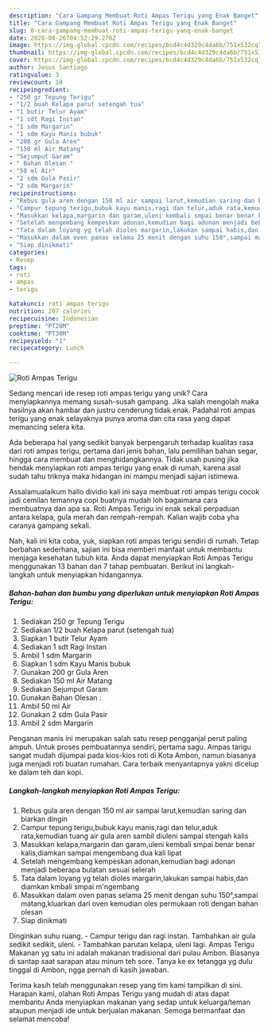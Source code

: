 ```yaml
---
description: "Cara Gampang Membuat Roti Ampas Terigu yang Enak Banget"
title: "Cara Gampang Membuat Roti Ampas Terigu yang Enak Banget"
slug: 0-cara-gampang-membuat-roti-ampas-terigu-yang-enak-banget
date: 2020-08-26T04:52:29.276Z
image: https://img-global.cpcdn.com/recipes/bcd4c4d329c4da6b/751x532cq70/roti-ampas-terigu-foto-resep-utama.jpg
thumbnail: https://img-global.cpcdn.com/recipes/bcd4c4d329c4da6b/751x532cq70/roti-ampas-terigu-foto-resep-utama.jpg
cover: https://img-global.cpcdn.com/recipes/bcd4c4d329c4da6b/751x532cq70/roti-ampas-terigu-foto-resep-utama.jpg
author: Jesus Santiago
ratingvalue: 3
reviewcount: 10
recipeingredient:
- "250 gr Tepung Terigu"
- "1/2 buah Kelapa parut setengah tua"
- "1 butir Telur Ayam"
- "1 sdt Ragi Instan"
- "1 sdm Margarin"
- "1 sdm Kayu Manis bubuk"
- "200 gr Gula Aren"
- "150 ml Air Matang"
- "Sejumput Garam"
- " Bahan Olesan "
- "50 ml Air"
- "2 sdm Gula Pasir"
- "2 sdm Margarin"
recipeinstructions:
- "Rebus gula aren dengan 150 ml air sampai larut,kemudian saring dan biarkan dingin"
- "Campur tepung terigu,bubuk kayu manis,ragi dan telur,aduk rata,kemudian tuang air gula aren sambil diuleni sampai stengah kalis"
- "Masukkan kelapa,margarin dan garam,uleni kembali smpai benar benar kalis,diamkan sampai mengembang dua kali lipat"
- "Setelah mengembang kempeskan adonan,kemudian bagi adonan menjadi beberapa bulatan sesuai selerah"
- "Tata dalam loyang yg telah dioles margarin,lakukan sampai habis,dan diamkan kmbali smpai m&#39;ngembang"
- "Masukkan dalam oven panas selama 25 menit dengan suhu 150°,sampai matang,kluarkan dari oven kemudian oles permukaan roti dengan bahan olesan"
- "Siap dinikmati"
categories:
- Resep
tags:
- roti
- ampas
- terigu

katakunci: roti ampas terigu 
nutrition: 207 calories
recipecuisine: Indonesian
preptime: "PT20M"
cooktime: "PT30M"
recipeyield: "1"
recipecategory: Lunch

---
```



![Roti Ampas Terigu](https://img-global.cpcdn.com/recipes/bcd4c4d329c4da6b/751x532cq70/roti-ampas-terigu-foto-resep-utama.jpg)

Sedang mencari ide resep roti ampas terigu yang unik? Cara menyiapkannya memang susah-susah gampang. Jika salah mengolah maka hasilnya akan hambar dan justru cenderung tidak enak. Padahal roti ampas terigu yang enak selayaknya punya aroma dan cita rasa yang dapat memancing selera kita.

Ada beberapa hal yang sedikit banyak berpengaruh terhadap kualitas rasa dari roti ampas terigu, pertama dari jenis bahan, lalu pemilihan bahan segar, hingga cara membuat dan menghidangkannya. Tidak usah pusing jika hendak menyiapkan roti ampas terigu yang enak di rumah, karena asal sudah tahu triknya maka hidangan ini mampu menjadi sajian istimewa.

Assalamualaikum hallo dividio kali ini saya membuat roti ampas terigu cocok jadi cemilan temannya copi buatnya mudah loh bagaimana cara membuatnya dan apa sa. Roti Ampas Terigu ini enak sekali perpaduan antara kelapa, gula merah dan rempah-rempah. Kalian wajib coba yha caranya gampang sekali.


Nah, kali ini kita coba, yuk, siapkan roti ampas terigu sendiri di rumah. Tetap berbahan sederhana, sajian ini bisa memberi manfaat untuk membantu menjaga kesehatan tubuh kita. Anda dapat menyiapkan Roti Ampas Terigu menggunakan 13 bahan dan 7 tahap pembuatan. Berikut ini langkah-langkah untuk menyiapkan hidangannya.

<!--inarticleads1-->

##### Bahan-bahan dan bumbu yang diperlukan untuk menyiapkan Roti Ampas Terigu:

1. Sediakan 250 gr Tepung Terigu
1. Sediakan 1/2 buah Kelapa parut (setengah tua)
1. Siapkan 1 butir Telur Ayam
1. Sediakan 1 sdt Ragi Instan
1. Ambil 1 sdm Margarin
1. Siapkan 1 sdm Kayu Manis bubuk
1. Gunakan 200 gr Gula Aren
1. Sediakan 150 ml Air Matang
1. Sediakan Sejumput Garam
1. Gunakan  Bahan Olesan :
1. Ambil 50 ml Air
1. Gunakan 2 sdm Gula Pasir
1. Ambil 2 sdm Margarin


Penganan manis ini merupakan salah satu resep pengganjal perut paling ampuh. Untuk proses pembuatannya sendiri, pertama sagu. Ampas tarigu sangat mudah dijumpai pada kios-kios roti di Kota Ambon, namun biasanya juga menjadi roti buatan rumahan. Cara terbaik menyantapnya yakni dicelup ke dalam teh dan kopi. 

<!--inarticleads2-->

##### Langkah-langkah menyiapkan Roti Ampas Terigu:

1. Rebus gula aren dengan 150 ml air sampai larut,kemudian saring dan biarkan dingin
1. Campur tepung terigu,bubuk kayu manis,ragi dan telur,aduk rata,kemudian tuang air gula aren sambil diuleni sampai stengah kalis
1. Masukkan kelapa,margarin dan garam,uleni kembali smpai benar benar kalis,diamkan sampai mengembang dua kali lipat
1. Setelah mengembang kempeskan adonan,kemudian bagi adonan menjadi beberapa bulatan sesuai selerah
1. Tata dalam loyang yg telah dioles margarin,lakukan sampai habis,dan diamkan kmbali smpai m&#39;ngembang
1. Masukkan dalam oven panas selama 25 menit dengan suhu 150°,sampai matang,kluarkan dari oven kemudian oles permukaan roti dengan bahan olesan
1. Siap dinikmati


Dinginkan suhu ruang. - Campur terigu dan ragi instan. Tambahkan air gula sedikit sedikit, uleni. - Tambahkan parutan kelapa, uleni lagi. Ampas Terigu Makanan yg satu ini adalah makanan tradisional dari pulau Ambon. Biasanya di santap saat sarapan atau minum teh sore. Tanya ke ex tetangga yg dulu tinggal di Ambon, ngga pernah di kasih jawaban. 

Terima kasih telah menggunakan resep yang tim kami tampilkan di sini. Harapan kami, olahan Roti Ampas Terigu yang mudah di atas dapat membantu Anda menyiapkan makanan yang sedap untuk keluarga/teman ataupun menjadi ide untuk berjualan makanan. Semoga bermanfaat dan selamat mencoba!
